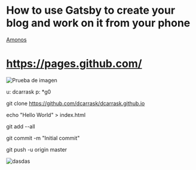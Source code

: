 # How to use Gatsby to create your blog and work on it from your phone #

[Amonos](https://medium.freecodecamp.org/how-to-write-a-blog-using-gatsby-from-your-phone-e92a99851a04)

# https://pages.github.com/

![Prueba de imagen](https://images.readwrite.com/wp-content/uploads/2018/04/coding-825x500.jpg "Optional title")

u: dcarrask p: *g0

git clone https://github.com/dcarrask/dcarrask.github.io

echo "Hello World" > index.html

git add --all

git commit -m "Initial commit"

git push -u origin master

![dasdas](:/ "Optional title")

